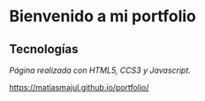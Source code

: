 # Bienvenido a mi portfolio

## Tecnologías

_Página realizada con HTML5, CCS3 y Javascript._

https://matiasmajul.github.io/portfolio/
